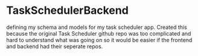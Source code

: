 # TaskSchedulerBackend
defining my schema and models for my task scheduler app. Created this because the original Task Scheduler github repo was too complicated and hard to understand what
was going on so it would be easier if the frontend and backend had their seperate repos.
